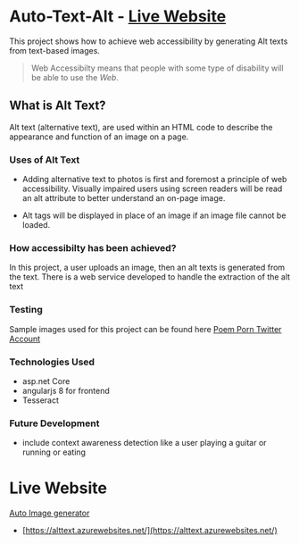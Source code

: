 
# Auto-Text-Alt - [Live Website](https://alttext.azurewebsites.net/)

This project shows how to achieve web accessibility by generating Alt texts from text-based images.
>Web Accessibilty means that people with some type of disability will be able to use the _Web_.
## What is Alt Text?
Alt text (alternative text), are used within an HTML code to describe the appearance and function of an image on a page.
### Uses of Alt Text
- Adding alternative text to photos is first and foremost a principle of web accessibility. Visually impaired users using screen readers will be read an alt attribute to better understand an on-page image.

-  Alt tags will be displayed in place of an image if an image file cannot be loaded.

### How accessibilty has been achieved?
In this project, a user uploads an image, then an alt texts is generated from the text. There is a web service developed to handle the extraction of the alt text
### Testing
Sample images used for this project can be found here [Poem Porn Twitter Account](https://twitter.com/PoemPorns)
### Technologies Used
- asp.net Core
- angularjs 8 for frontend
-  Tesseract

### Future Development
- include context awareness detection like a user playing a guitar or running or eating

# Live Website
[Auto Image generator]([https://alttext.azurewebsites.net/](https://alttext.azurewebsites.net/))

- [https://alttext.azurewebsites.net/](https://alttext.azurewebsites.net/)
